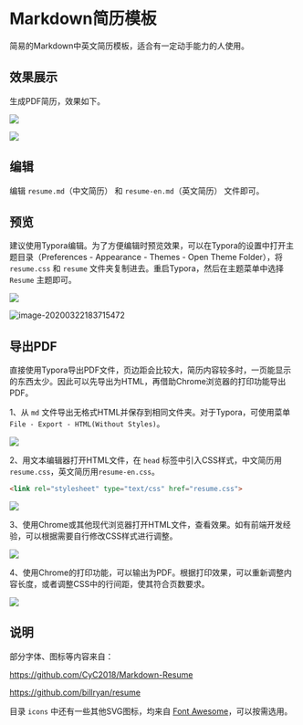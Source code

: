 # Markdown简历模板

简易的Markdown中英文简历模板，适合有一定动手能力的人使用。

## 效果展示

生成PDF简历，效果如下。

![](README.assets/resume.png)

![](README.assets/resume-en.png)



## 编辑

编辑 `resume.md`（中文简历） 和 `resume-en.md`（英文简历） 文件即可。



## 预览

建议使用Typora编辑。为了方便编辑时预览效果，可以在Typora的设置中打开主题目录（Preferences - Appearance - Themes - Open Theme Folder），将 `resume.css` 和 `resume` 文件夹复制进去。重启Typora，然后在主题菜单中选择 `Resume` 主题即可。

![](README.assets/settings.png)

![image-20200322183715472](README.assets/themes.png)

## 导出PDF

直接使用Typora导出PDF文件，页边距会比较大，简历内容较多时，一页能显示的东西太少。因此可以先导出为HTML，再借助Chrome浏览器的打印功能导出PDF。

1、从 `md` 文件导出无格式HTML并保存到相同文件夹。对于Typora，可使用菜单 `File - Export - HTML(Without Styles)`。

![](README.assets/1.png)



2、用文本编辑器打开HTML文件，在 `head` 标签中引入CSS样式，中文简历用 `resume.css`，英文简历用`resume-en.css`。

```html
<link rel="stylesheet" type="text/css" href="resume.css">
```

![](README.assets/2.png)



3、使用Chrome或其他现代浏览器打开HTML文件，查看效果。如有前端开发经验，可以根据需要自行修改CSS样式进行调整。

![](README.assets/3.png)



4、使用Chrome的打印功能，可以输出为PDF。根据打印效果，可以重新调整内容长度，或者调整CSS中的行间距，使其符合页数要求。

![](README.assets/4.png)





## 说明

部分字体、图标等内容来自：

https://github.com/CyC2018/Markdown-Resume

https://github.com/billryan/resume

目录 `icons` 中还有一些其他SVG图标，均来自 [Font Awesome](https://fontawesome.com/)，可以按需选用。

